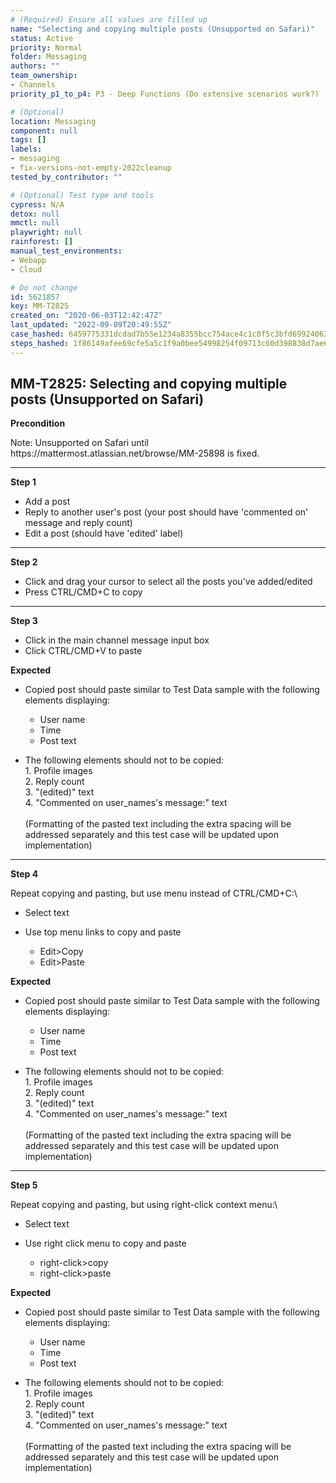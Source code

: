```yaml
---
# (Required) Ensure all values are filled up
name: "Selecting and copying multiple posts (Unsupported on Safari)"
status: Active
priority: Normal
folder: Messaging
authors: ""
team_ownership:
- Channels
priority_p1_to_p4: P3 - Deep Functions (Do extensive scenarios work?)

# (Optional)
location: Messaging
component: null
tags: []
labels:
- messaging
- fix-versions-not-empty-2022cleanup
tested_by_contributor: ""

# (Optional) Test type and tools
cypress: N/A
detox: null
mmctl: null
playwright: null
rainforest: []
manual_test_environments:
- Webapp
- Cloud

# Do not change
id: 5621857
key: MM-T2825
created_on: "2020-06-03T12:42:47Z"
last_updated: "2022-09-09T20:49:55Z"
case_hashed: 6459775331dcdad7b55e1234a8355bcc754ace4c1c8f5c3bfd69924063f14a28d1a016504b63785065311385629dbd99
steps_hashed: 1f86149afee69cfe5a5c1f9a0bee54998254f09713c60d398838d7ae6ab07f93e75627517e5a4d168dd80806282b3f3f
---
```


<!-- (Auto-generated) Based on frontmatter's "key" and "name" -->

## MM-T2825: Selecting and copying multiple posts (Unsupported on Safari)

**Precondition**

Note: Unsupported on Safari until https\://mattermost.atlassian.net/browse/MM-25898 is fixed.

---

**Step 1**

- Add a post
- Reply to another user's post (your post should have 'commented on' message and reply count)
- Edit a post (should have 'edited' label)

---

**Step 2**

- Click and drag your cursor to select all the posts you've added/edited
- Press CTRL/CMD+C to copy

---

**Step 3**

- Click in the main channel message input box
- Click CTRL/CMD+V to paste

**Expected**

- Copied post should paste similar to Test Data sample with the following elements displaying:

  - User name
  - Time
  - Post text

- The following elements should not to be copied:\
  1\. Profile images\
  2\. Reply count\
  3\. "(edited)" text\
  4\. "Commented on user\_names's message:" text\
  \
  (Formatting of the pasted text including the extra spacing will be addressed separately and this test case will be updated upon implementation)

---

**Step 4**

Repeat copying and pasting, but use menu instead of CTRL/CMD+C:\\

- Select text

- Use top menu links to copy and paste

  - Edit>Copy
  - Edit>Paste

**Expected**

- Copied post should paste similar to Test Data sample with the following elements displaying:

  - User name
  - Time
  - Post text

- The following elements should not to be copied:\
  1\. Profile images\
  2\. Reply count\
  3\. "(edited)" text\
  4\. "Commented on user\_names's message:" text\
  \
  (Formatting of the pasted text including the extra spacing will be addressed separately and this test case will be updated upon implementation)

---

**Step 5**

Repeat copying and pasting, but using right-click context menu:\\

- Select text

- Use right click menu to copy and paste

  - right-click>copy
  - right-click>paste

**Expected**

- Copied post should paste similar to Test Data sample with the following elements displaying:

  - User name
  - Time
  - Post text

- The following elements should not to be copied:\
  1\. Profile images\
  2\. Reply count\
  3\. "(edited)" text\
  4\. "Commented on user\_names's message:" text\
  \
  (Formatting of the pasted text including the extra spacing will be addressed separately and this test case will be updated upon implementation)
